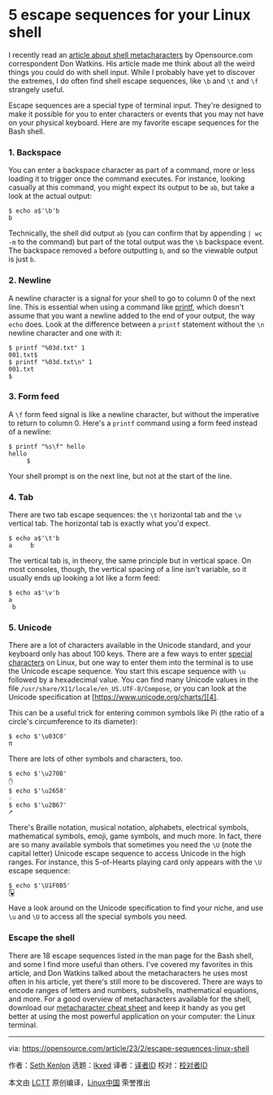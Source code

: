 [#]: subject: "5 escape sequences for your Linux shell"
[#]: via: "https://opensource.com/article/23/2/escape-sequences-linux-shell"
[#]: author: "Seth Kenlon https://opensource.com/users/seth"
[#]: collector: "lkxed"
[#]: translator: " "
[#]: reviewer: " "
[#]: publisher: " "
[#]: url: " "

5 escape sequences for your Linux shell
======

I recently read an [article about shell metacharacters][1] by Opensource.com correspondent Don Watkins. His article made me think about all the weird things you could do with shell input. While I probably have yet to discover the extremes, I do often find shell escape sequences, like `\b` and `\t` and `\f` strangely useful.

Escape sequences are a special type of terminal input. They're designed to make it possible for you to enter characters or events that you may not have on your physical keyboard. Here are my favorite escape sequences for the Bash shell.

### 1. Backspace

You can enter a backspace character as part of a command, more or less loading it to trigger once the command executes. For instance, looking casually at this command, you might expect its output to be `ab`, but take a look at the actual output:

```
$ echo a$'\b'b
b
```

Technically, the shell did output `ab` (you can confirm that by appending `| wc -m` to the command) but part of the total output was the `\b` backspace event. The backspace removed `a` before outputting `b`, and so the viewable output is just `b`.

### 2. Newline

A newline character is a signal for your shell to go to column 0 of the next line. This is essential when using a command like [printf][2], which doesn't assume that you want a newline added to the end of your output, the way `echo` does. Look at the difference between a `printf` statement without the `\n` newline character and one with it:

```
$ printf "%03d.txt" 1
001.txt$
$ printf "%03d.txt\n" 1
001.txt
$
```

### 3. Form feed

A `\f` form feed signal is like a newline character, but without the imperative to return to column 0. Here's a `printf` command using a form feed instead of a newline:

```
$ printf "%s\f" hello
hello
     $
```

Your shell prompt is on the next line, but not at the start of the line.

### 4. Tab

There are two tab escape sequences: the `\t` horizontal tab and the `\v` vertical tab. The horizontal tab is exactly what you'd expect.

```
$ echo a$'\t'b
a     b
```

The vertical tab is, in theory, the same principle but in vertical space. On most consoles, though, the vertical spacing of a line isn't variable, so it usually ends up looking a lot like a form feed:

```
$ echo a$'\v'b
a
 b
```

### 5. Unicode

There are a lot of characters available in the Unicode standard, and your keyboard only has about 100 keys. There are a few ways to enter [special characters][3] on Linux, but one way to enter them into the terminal is to use the Unicode escape sequence. You start this escape sequence with `\u` followed by a hexadecimal value. You can find many Unicode values in the file `/usr/share/X11/locale/en_US.UTF-8/Compose`, or you can look at the Unicode specification at [https://www.unicode.org/charts/][4].

This can be a useful trick for entering common symbols like Pi (the ratio of a circle's circumference to its diameter):

```
$ echo $'\u03C0'
π
```

There are lots of other symbols and characters, too.

```
$ echo $'\u270B'
✋
$ echo $'\u2658'
♘
$ echo $'\u2B67'
⭧
```

There's Braille notation, musical notation, alphabets, electrical symbols, mathematical symbols, emoji, game symbols, and much more. In fact, there are so many available symbols that sometimes you need the `\U` (note the capital letter) Unicode escape sequence to access Unicode in the high ranges. For instance, this 5-of-Hearts playing card only appears with the `\U` escape sequence:

```
$ echo $'\U1F0B5'
🂵
```

Have a look around on the Unicode specification to find your niche, and use `\u` and `\U` to access all the special symbols you need.

### Escape the shell

There are 18 escape sequences listed in the man page for the Bash shell, and some I find more useful than others. I've covered my favorites in this article, and Don Watkins talked about the metacharacters he uses most often in his article, yet there's still more to be discovered. There are ways to encode ranges of letters and numbers, subshells, mathematical equations, and more. For a good overview of metacharacters available for the shell, download our [metacharacter cheat sheet][5] and keep it handy as you get better at using the most powerful application on your computer: the Linux terminal.

--------------------------------------------------------------------------------

via: https://opensource.com/article/23/2/escape-sequences-linux-shell

作者：[Seth Kenlon][a]
选题：[lkxed][b]
译者：[译者ID](https://github.com/译者ID)
校对：[校对者ID](https://github.com/校对者ID)

本文由 [LCTT](https://github.com/LCTT/TranslateProject) 原创编译，[Linux中国](https://linux.cn/) 荣誉推出

[a]: https://opensource.com/users/seth
[b]: https://github.com/lkxed/
[1]: https://opensource.com/article/22/2/metacharacters-linux
[2]: https://opensource.com/article/20/8/printf
[3]: https://opensource.com/article/22/7/linux-compose-key-cheat-sheet
[4]: https://www.unicode.org/charts/
[5]: https://opensource.com/downloads/linux-metacharacters-cheat-sheet